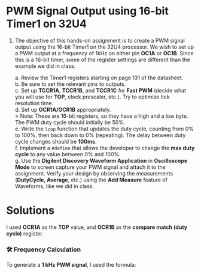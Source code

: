 # PWM Signal Output using 16-bit Timer1 on 32U4

1. The objective of this hands-on assignment is to create a PWM signal output using the 16-bit Timer1 on the 32U4 processor. We wish to set up a PWM output at a frequency of 1kHz on either pin **OC1A** or **OC1B**. Since this is a 16-bit timer, some of the register settings are different than the example we did in class.

    a. Review the Timer1 registers starting on page 131 of the datasheet.  
    b. Be sure to set the relevant pins to outputs.  
    c. Set up **TCCR1A**, **TCCR1B**, and **TCCR1C** for **Fast PWM** (decide what you will use for **TOP**, clock prescaler, etc.). Try to optimize tick resolution time.  
    d. Set up **OCR1A/OCR1B** appropriately.  
       > Note: These are 16-bit registers, so they have a high and a low byte. The PWM duty cycle should initially be 50%.  
    e. Write the `loop` function that updates the duty cycle, counting from 0% to 100%, then back down to 0% (repeating). The delay between duty cycle changes should be **100ms**.  
    f. Implement a `#define` that allows the developer to change the **max duty cycle** to any value between 0% and 100%.  
    g. Use the **Digilent Discovery Waveform Application** in **Oscilloscope Mode** to screen capture your PWM signal and attach it to the assignment. Verify your design by observing the measurements (**DutyCycle, Average**, etc.) using the **Add Measure** feature of Waveforms, like we did in class.

# Solutions

I used **OCR1A** as the **TOP** value, and **OCR1B** as the **compare match (duty cycle)** register.

### 🛠️ Frequency Calculation

To generate a **1 kHz PWM signal**, I used the formula:


